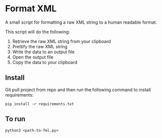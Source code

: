 # Format XML

A small script for formatting a raw XML string to a human readable format.

This script will do the following:

1. Retrieve the raw XML string from your clipboard
2. Prettify the raw XML string
3. Write the data to an output file
4. Open the output file
5. Copy the data to your clipboard

## Install

Git pull project from repo and then run the following command to install requirements:

`pip install -r requirements.txt`

## To run
`python3 <path-to-fml.py>`